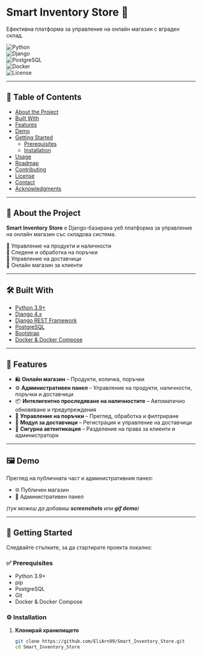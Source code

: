 # Smart Inventory Store 🛒  
Ефективна платформа за управление на онлайн магазин с вграден склад.

![Python](https://img.shields.io/badge/Python-3.9%2B-blue?logo=python&logoColor=white)  
![Django](https://img.shields.io/badge/Django-4.x-green?logo=django&logoColor=white)  
![PostgreSQL](https://img.shields.io/badge/PostgreSQL-DB-blue?logo=postgresql&logoColor=white)  
![Docker](https://img.shields.io/badge/Docker-Compose-informational?logo=docker&logoColor=white)  
![License](https://img.shields.io/badge/License-MIT-yellow?logo=open-source-initiative&logoColor=white)  

---

## 📑 Table of Contents
- [About the Project](#-about-the-project)
- [Built With](#-built-with)
- [Features](#-features)
- [Demo](#-demo)
- [Getting Started](#-getting-started)
  - [Prerequisites](#-prerequisites)
  - [Installation](#-installation)
- [Usage](#-usage)
- [Roadmap](#-roadmap)
- [Contributing](#-contributing)
- [License](#-license)
- [Contact](#-contact)
- [Acknowledgments](#-acknowledgments)

---

## 📌 About the Project
**Smart Inventory Store** е Django-базирана уеб платформа за управление на онлайн магазин със складова система.  

🔹 Управление на продукти и наличности  
🔹 Следене и обработка на поръчки  
🔹 Управление на доставчици  
🔹 Онлайн магазин за клиенти  

---

## 🛠 Built With
- [Python 3.9+](https://www.python.org/)  
- [Django 4.x](https://www.djangoproject.com/)  
- [Django REST Framework](https://www.django-rest-framework.org/)  
- [PostgreSQL](https://www.postgresql.org/)  
- [Bootstrap](https://getbootstrap.com/)  
- [Docker & Docker Compose](https://www.docker.com/)  

---

## 🌟 Features
- 🛍 **Онлайн магазин** – Продукти, количка, поръчки  
- ⚙️ **Административен панел** – Управление на продукти, наличности, поръчки и доставчици  
- 📦 **Интелигентно проследяване на наличностите** – Автоматично обновяване и предупреждения  
- 📑 **Управление на поръчки** – Преглед, обработка и филтриране  
- 🚚 **Модул за доставчици** – Регистрация и управление на доставчици  
- 🔐 **Сигурна автентикация** – Разделение на права за клиенти и администратори  

---

## 🖼 Demo
Преглед на публичната част и административния панел:  

- 🌐 Публичен магазин  
- 🔧 Административен панел  

*(тук можеш да добавиш **screenshots** или **gif demo**)*

---

## 🚀 Getting Started
Следвайте стъпките, за да стартирате проекта локално:

### ✅ Prerequisites
- Python 3.9+  
- pip  
- PostgreSQL  
- Git  
- Docker & Docker Compose  

### ⚙️ Installation
1. **Клонирай хранилището**
   ```bash
   git clone https://github.com/EliArn99/Smart_Inventory_Store.git
   cd Smart_Inventory_Store
